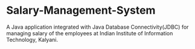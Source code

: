 # Salary-Management-System
A Java application integrated with Java Database Connectivity(JDBC) for managing salary of the employees at Indian Institute of Information Technology, Kalyani.

